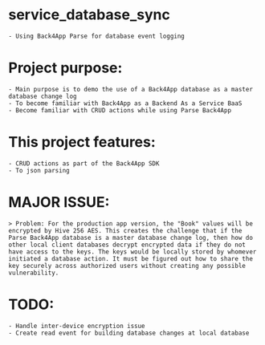 # service_database_sync
    - Using Back4App Parse for database event logging

# Project purpose:
    - Main purpose is to demo the use of a Back4App database as a master database change log
    - To become familiar with Back4App as a Backend As a Service BaaS
    - Become familiar with CRUD actions while using Parse Back4App

# This project features:
    - CRUD actions as part of the Back4App SDK
    - To json parsing

# MAJOR ISSUE:
    > Problem: For the production app version, the "Book" values will be encrypted by Hive 256 AES. This creates the challenge that if the Parse Back4App database is a master database change log, then how do other local client databases decrypt encrypted data if they do not have access to the keys. The keys would be locally stored by whomever initiated a database action. It must be figured out how to share the key securely across authorized users without creating any possible vulnerability.

# TODO:
    - Handle inter-device encryption issue
    - Create read event for building database changes at local database
